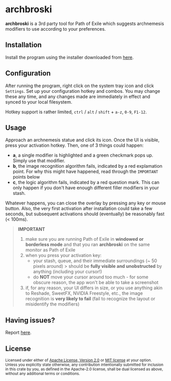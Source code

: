 # archbroski

__archbroski__ is a 3rd party tool for Path of Exile which suggests archnemesis modifiers to use according to your preferences.

## Installation

Install the program using the installer downloaded from [here](https://github.com/moxaj/archbroski/releases).

## Configuration

After running the program, right click on the system tray icon and click `Settings`. Set up your configuration hotkey and combos. You may change these any time, and any changes made are immediately in effect and synced to your local filesystem.

Hotkey support is rather limited, `ctrl` / `alt` / `shift` + `a-z`, `0-9`, `F1-12`.

## Usage

Approach an archnemesis statue and click its icon. Once the UI is visible, press your activation hotkey. Then, one of 3 things could happen:
 - __a__, a single modifier is highlighted and a green checkmark pops up. Simply use that modifier.
 - __b__, the image recognition algorithm fails, indicated by a red explamation point. For why this might have happened, read through the `IMPORTANT` points below
 - __c__, the logic algorithm fails, indicated by a red question mark. This can only happen if you don't have enough different filler modifiers in your stash.

Whatever happens, you can close the overlay by pressing any key or mouse button. Also, the very first activation after installation could take a few seconds,
but subsequent activations should (eventually) be reasonably fast (< 100ms).

> __IMPORTANT__
> 
> 1. make sure you are running Path of Exile in __windowed or borderless mode__ and that you ran __archbroski__ on the same monitor as Path of Exile
> 2. when you press your activation key:
>    - your stash, queue, and their immediate surroundings (~ 50 pixels around) > should be __fully visible and unobstructed__
>     by anything (including your cursor!)
>    - do __NOT__ move your cursor around too much - for some obscure reason, the app won't be able to take a screenshot
> 3. if, for any reason, your UI differs in size, or you use anything akin to Reshade, SweetFX, NVIDIA Freestyle, etc.,
the image recognition is __very likely to fail__ (fail to recognize the layout or misidentify the modifiers)

## Having issues?

Report [here](https://github.com/moxaj/archbroski/issues).

## License

<sup>
Licensed under either of <a href="LICENSE-APACHE">Apache License, Version
2.0</a> or <a href="LICENSE-MIT">MIT license</a> at your option.
</sup>

<br>

<sub>
Unless you explicitly state otherwise, any contribution intentionally submitted
for inclusion in this crate by you, as defined in the Apache-2.0 license, shall
be dual licensed as above, without any additional terms or conditions.
</sub>